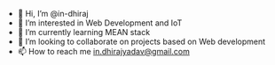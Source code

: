- 👋 Hi, I’m @in-dhiraj
- 👀 I’m interested in Web Development and IoT
- 🌱 I’m currently learning MEAN stack
- 💞️ I’m looking to collaborate on projects based on Web development
- 📫 How to reach me in.dhirajyadav@gmail.com

<!---
in-dhiraj/in-dhiraj is a ✨ special ✨ repository because its `README.md` (this file) appears on your GitHub profile.
You can click the Preview link to take a look at your changes.
--->
